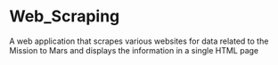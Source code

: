 # Web_Scraping
A web application that scrapes various websites for data related to the Mission to Mars and displays the information in a single HTML page
